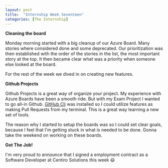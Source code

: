 ```yaml
---
layout: post
title:  "Internship Week Seventeen"
categories: [The Internship]
---
```


**Cleaning the board**

Monday morning started with a big cleanup of our Azure Board. Many stories where considered done and some deprecated. 
Our prioritization was then established with the order of the stories in the list, the most important story at the top.
It then became clear what was a priority when someone else looked at the board.

For the rest of the week we dived in on creating new features.

**Github Projects**

Github Projects is a great way of organize your project. My experience with Azure Boards have been a smooth ride. But with my Exam Project I wanted to go all-in Github.
[GitHub Cli](https://github.com/cli/cli) was installed so I could utilize features as making Pull Requests from my terminal. This is a great way learning a new set of tools.

The reason why I started to setup the boards was so I could set clear goals, because I feel that I'm getting stuck in what is needed to be done. Gonna take the weekend on working on these boards.

**Got The Job!**

I'm very proud to announce that I signed a employment contract as a Software Developer at Centiro Solutions this week :smiley: 
